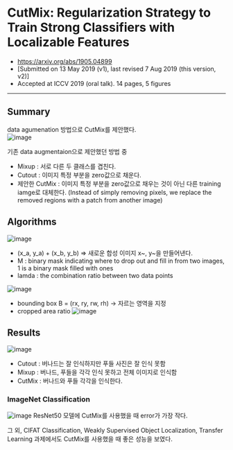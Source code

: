 # CutMix: Regularization Strategy to Train Strong Classifiers with Localizable Features
- https://arxiv.org/abs/1905.04899
- [Submitted on 13 May 2019 (v1), last revised 7 Aug 2019 (this version, v2)]
- Accepted at ICCV 2019 (oral talk). 14 pages, 5 figures

---
## Summary
data agumenation 방법으로 CutMix를 제안했다.        
![image](https://user-images.githubusercontent.com/70581043/136727020-caee9777-51c5-4373-b86c-d1b6fc8288f1.png)

기존 data augmentaion으로 제안했던 방법 중
- Mixup : 서로 다른 두 클래스를 겹친다. 
- Cutout : 이미지 특정 부분을 zero값으로 채운다.
- 제안한 CutMix : 이미지 특정 부분을 zero값으로 채우는 것이 아닌 다른 training iamge로 대체한다. (Instead of simply removing pixels, we replace the removed regions with a patch from another image)

## Algorithms
![image](https://user-images.githubusercontent.com/70581043/136727375-f6b052c2-14c0-46ec-b5c9-b4d7c563ada0.png)
- (x_a, y_a) + (x_b, y_b) => 새로운 합성 이미지 x~, y~을 만들어낸다.
- M : binary mask indicating where to drop out and fill in from two images, 1 is a binary mask filled with ones
- lamda : the combination ratio between two data points

![image](https://user-images.githubusercontent.com/70581043/136727615-b5ebb05b-5ddf-420f-a30b-1457ce58bec2.png)
- bounding box B = (rx, ry, rw, rh) -> 자르는 영역을 지정
- cropped area ratio ![image](https://user-images.githubusercontent.com/70581043/136727707-61be8e7d-33c3-40a2-ade3-c399e4af9804.png)

## Results
![image](https://user-images.githubusercontent.com/70581043/136727820-fba482b0-89cc-46a8-8d3b-12bccca3721c.png)
- Cutout : 버나드는 잘 인식하지만 푸들 사진은 잘 인식 못함
- Mixup : 버나드, 푸들을 각각 인식 못하고 전체 이미지로 인식함
- CutMix : 버나드와 푸들 각각을 인식한다.

### ImageNet Classification
![image](https://user-images.githubusercontent.com/70581043/136728028-ea5114df-c328-43dd-ad92-899b7ff43919.png)
ResNet50 모델에 CutMix를 사용했을 때 error가 가장 작다.              

그 외, CIFAT Classification, Weakly Supervised Object Localization, Transfer Learning 과제에서도 CutMix를 사용했을 때 좋은 성능을 보였다.
